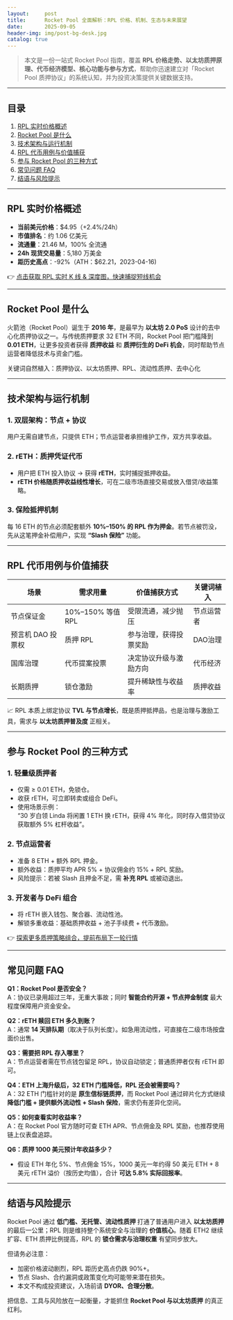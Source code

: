 ```yaml
---
layout:     post
title:      Rocket Pool 全面解析：RPL 价格、机制、生态与未来展望
date:       2025-09-05
header-img: img/post-bg-desk.jpg
catalog: true
---
```


> 本文是一份一站式 Rocket Pool 指南，覆盖 **RPL 价格走势、以太坊质押原理、代币经济模型、核心功能与参与方式**，帮助你迅速建立对「Rocket Pool 质押协议」的系统认知，并为投资决策提供关键数据支持。

---

## 目录
1. [RPL 实时价格概述](#rpl-实时价格概述)
2. [Rocket Pool 是什么](#rocket-pool-是什么)
3. [技术架构与运行机制](#技术架构与运行机制)
4. [RPL 代币用例与价值捕获](#rpl-代币用例与价值捕获)
5. [参与 Rocket Pool 的三种方式](#参与-rocket-pool-的三种方式)
6. [常见问题 FAQ](#常见问题-faq)
7. [结语与风险提示](#结语与风险提示)

---

## RPL 实时价格概述

- **当前美元价格**：$4.95（+2.4%/24h）
- **市值排名**：约 1.06 亿美元
- **流通量**：21.46 M，100% 全流通
- **24h 现货交易量**：5,180 万美金
- **距历史高点**：-92%（ATH：$62.21，2023-04-16)

👉 [点击获取 RPL 实时 K 线 & 深度图，快速捕捉短线机会](https://okxdog.com/)

---

## Rocket Pool 是什么

火箭池（Rocket Pool）诞生于 **2016 年**，是最早为 **以太坊 2.0 PoS** 设计的去中心化质押协议之一。与传统质押要求 32 ETH 不同，Rocket Pool 把门槛降到 **0.01 ETH**，让更多投资者获得 **质押收益** 和 **质押衍生的 DeFi 机会**，同时帮助节点运营者降低技术与资金门槛。

关键词自然植入：质押协议、以太坊质押、RPL、流动性质押、去中心化

---

## 技术架构与运行机制

### 1. 双层架构：节点 + 协议
用户无需自建节点，只提供 ETH；节点运营者承担维护工作，双方共享收益。

### 2. rETH：质押凭证代币
- 用户把 ETH 投入协议 → 获得 **rETH**，实时捕捉抵押收益。
- **rETH 价格随质押收益线性增长**，可在二级市场直接交易或放入借贷/收益策略。

### 3. 保险抵押机制
每 16 ETH 的节点必须配套额外 **10%–150% 的 RPL 作为押金**。若节点被罚没，先从这笔押金补偿用户，实现 **“Slash 保险”** 功能。

---

## RPL 代币用例与价值捕获

| 场景 | 需求用量 | 价值捕获方式 | 关键词植入 |
|---|---|---|---|
| 节点保证金 | 10%–150% 等值 RPL | 受限流通，减少抛压 | 节点运营者 |
| 预言机 DAO 投票权 | 质押 RPL | 参与治理，获得投票奖励 | DAO治理 |
| 国库治理 | 代币提案投票 | 决定协议升级与激励方向 | 代币经济 |
| 长期质押 | 锁仓激励 | 提升稀缺性与收益率 | 质押收益 |

📈 RPL 本质上绑定协议 **TVL 与节点增长**，既是质押抵押品，也是治理与激励工具，需求与 **以太坊质押普及度** 正相关。

---

## 参与 Rocket Pool 的三种方式

### 1. 轻量级质押者
- 仅需 ≥ 0.01 ETH，免锁仓。
- 收获 rETH，可立即转卖或组合 DeFi。
- 使用场景示例：  
  “30 岁白领 Linda 将闲置 1 ETH 换 rETH，获得 4% 年化，同时存入借贷协议获取额外 5% 杠杆收益”。

### 2. 节点运营者
- 准备 8 ETH + 额外 RPL 押金。
- 额外收益：质押平均 APR 5% + 协议佣金约 15% + RPL 奖励。
- 风险提示：若被 Slash 且押金不足，需 **补充 RPL** 或被动退出。

### 3. 开发者与 DeFi 组合
- 将 rETH 嵌入钱包、聚合器、流动性池。
- 解锁多重收益：基础质押收益 + 池子手续费 + 代币激励。

👉 [探索更多质押策略组合，提前布局下一轮行情](https://okxdog.com/)

---

## 常见问题 FAQ

**Q1：Rocket Pool 是否安全？**  
A：协议已录用超过三年，无重大事故；同时 **智能合约开源 + 节点押金制度** 最大程度保障用户资金安全。  

**Q2：rETH 赎回 ETH 多久到账？**  
A：通常 **14 天排队期**（取决于队列长度）。如急用流动性，可直接在二级市场按盘面价出售。  

**Q3：需要把 RPL 存入哪里？**  
A：节点运营者需在节点钱包留足 RPL，协议自动锁定；普通质押者仅有 rETH 即可。  

**Q4：ETH 上海升级后，32 ETH 门槛降低，RPL 还会被需要吗？**  
A：32 ETH 门槛针对的是 **原生信标链质押**，而 Rocket Pool 通过碎片化方式继续 **降低门槛 + 提供额外流动性 + Slash 保险**，需求仍有差异化空间。  

**Q5：如何查看实时收益率？**  
A：在 Rocket Pool 官方随时可查 ETH APR、节点佣金及 RPL 奖励，也推荐使用链上仪表盘追踪。  

**Q6：质押 1000 美元预计年收益多少？**  
- 假设 ETH 年化 5%、节点佣金 15%，1000 美元一年约得 50 美元 ETH + 8 美元 rETH 溢价（按历史均值），合计 **可达 5.8% 实际回报率**。

---

## 结语与风险提示

Rocket Pool 通过 **低门槛、无托管、流动性质押** 打通了普通用户进入 **以太坊质押** 的最后一公里；RPL 则是维持整个系统安全与治理的 **价值核心**。随着 ETH2 继续扩容、ETH 质押比例提高，RPL 的 **锁仓需求与治理权重** 有望同步放大。

但请务必注意：  
- 加密价格波动剧烈，RPL 距历史高点仍跌 90%+。  
- 节点 Slash、合约漏洞或政策变化均可能带来潜在损失。  
- 本文不构成投资建议，入场前请 **DYOR、合理分散**。

把信息、工具与风险放在一起衡量，才能抓住 **Rocket Pool 与以太坊质押** 的真正红利。